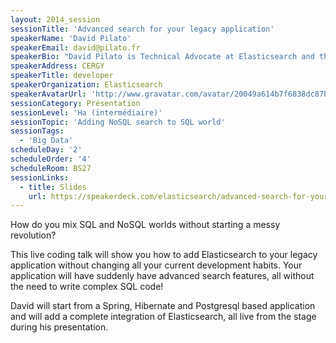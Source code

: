```yaml
---
layout: 2014_session
sessionTitle: 'Advanced search for your legacy application'
speakerName: 'David Pilato'
speakerEmail: david@pilato.fr
speakerBio: "David Pilato is Technical Advocate at Elasticsearch and the creator of the Elasticsearch French Speakers User Group. He is a a frequent speaker about all things Elasticsearch, including previous editions of Devoxx (Belgium 2013 plus France 2012 & 2013). In his free time, he enjoys coding and DJs four times per year, just for fun. He lives with his family in Cergy, France.\n"
speakerAddress: CERGY
speakerTitle: developer
speakerOrganization: Elasticsearch
speakerAvatarUrl: 'http://www.gravatar.com/avatar/20049a614b7f6838dc87b4bc39c42079?size=200&default=mm'
sessionCategory: Présentation
sessionLevel: 'Ha (intermédiaire)'
sessionTopic: 'Adding NoSQL search to SQL world'
sessionTags:
  - 'Big Data'
scheduleDay: '2'
scheduleOrder: '4'
scheduleRoom: BS27
sessionLinks:
  - title: Slides
    url: https://speakerdeck.com/elasticsearch/advanced-search-for-your-legacy-application-3
---
```


How do you mix SQL and NoSQL worlds without starting a messy revolution?

This live coding talk will show you how to add Elasticsearch to your legacy application without changing all your current development habits. Your application will have suddenly have advanced search features, all without the need to write complex SQL code!

David will start from a Spring, Hibernate and Postgresql based application and will add a complete integration of Elasticsearch, all live from the stage during his presentation. 
